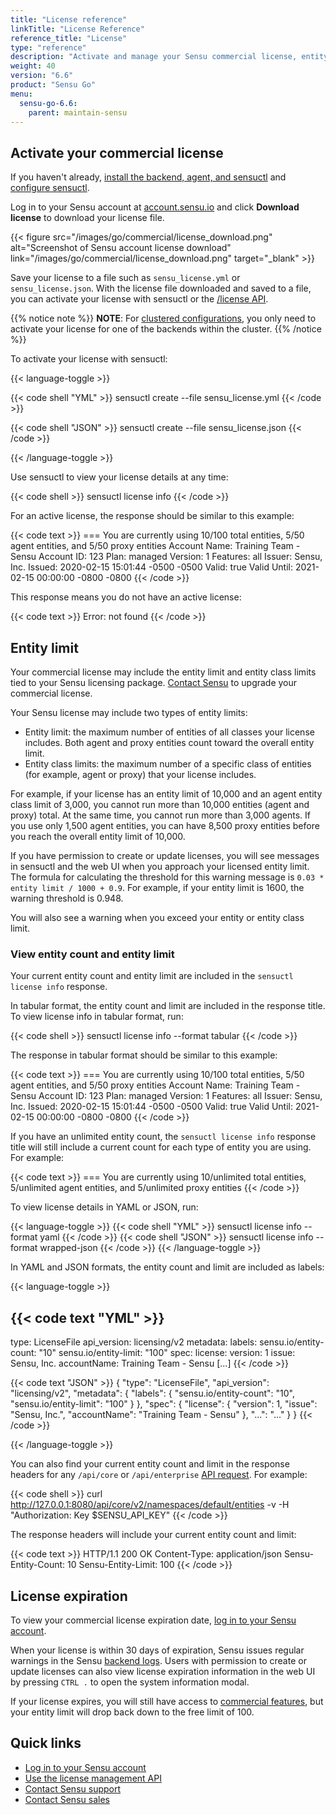 ```yaml
---
title: "License reference"
linkTitle: "License Reference"
reference_title: "License"
type: "reference"
description: "Activate and manage your Sensu commercial license, entity counts, and entity limits with sensuctl or by logging into your Sensu account."
weight: 40
version: "6.6"
product: "Sensu Go"
menu:
  sensu-go-6.6:
    parent: maintain-sensu
---
```


## Activate your commercial license

If you haven't already, [install the backend, agent, and sensuctl][2] and [configure sensuctl][3].

Log in to your Sensu account at [account.sensu.io][1] and click **Download license** to download your license file.

{{< figure src="/images/go/commercial/license_download.png" alt="Screenshot of Sensu account license download" link="/images/go/commercial/license_download.png" target="_blank" >}}

Save your license to a file such as `sensu_license.yml` or `sensu_license.json`.
With the license file downloaded and saved to a file, you can activate your license with sensuctl or the [/license API][4].

{{% notice note %}}
**NOTE**: For [clustered configurations](../../deploy-sensu/cluster-sensu), you only need to activate your license for one of the backends within the cluster.
{{% /notice %}}

To activate your license with sensuctl:

{{< language-toggle >}}

{{< code shell "YML" >}}
sensuctl create --file sensu_license.yml
{{< /code >}}

{{< code shell "JSON" >}}
sensuctl create --file sensu_license.json
{{< /code >}}

{{< /language-toggle >}}

Use sensuctl to view your license details at any time:

{{< code shell >}}
sensuctl license info
{{< /code >}}

For an active license, the response should be similar to this example:

{{< code text >}}
=== You are currently using 10/100 total entities, 5/50 agent entities, and 5/50 proxy entities
Account Name: Training Team - Sensu
Account ID:   123
Plan:         managed
Version:      1
Features:     all
Issuer:       Sensu, Inc.
Issued:       2020-02-15 15:01:44 -0500 -0500
Valid:        true
Valid Until:  2021-02-15 00:00:00 -0800 -0800
{{< /code >}}

This response means you do not have an active license:

{{< code text >}}
Error: not found
{{< /code >}}

## Entity limit

Your commercial license may include the entity limit and entity class limits tied to your Sensu licensing package.
[Contact Sensu][8] to upgrade your commercial license.

Your Sensu license may include two types of entity limits:

- Entity limit: the maximum number of entities of all classes your license includes.
Both agent and proxy entities count toward the overall entity limit.
- Entity class limits: the maximum number of a specific class of entities (for example, agent or proxy) that your license includes.

For example, if your license has an entity limit of 10,000 and an agent entity class limit of 3,000, you cannot run more than 10,000 entities (agent and proxy) total.
At the same time, you cannot run more than 3,000 agents.
If you use only 1,500 agent entities, you can have 8,500 proxy entities before you reach the overall entity limit of 10,000.

If you have permission to create or update licenses, you will see messages in sensuctl and the web UI when you approach your licensed entity limit.
The formula for calculating the threshold for this warning message is `0.03 * entity limit / 1000 + 0.9`.
For example, if your entity limit is 1600, the warning threshold is 0.948.

You will also see a warning when you exceed your entity or entity class limit.

### View entity count and entity limit

Your current entity count and entity limit are included in the `sensuctl license info` response.

In tabular format, the entity count and limit are included in the response title.
To view license info in tabular format, run:

{{< code shell >}}
sensuctl license info --format tabular
{{< /code >}}

The response in tabular format should be similar to this example:

{{< code text >}}
=== You are currently using 10/100 total entities, 5/50 agent entities, and 5/50 proxy entities
Account Name: Training Team - Sensu
Account ID:   123
Plan:         managed
Version:      1
Features:     all
Issuer:       Sensu, Inc.
Issued:       2020-02-15 15:01:44 -0500 -0500
Valid:        true
Valid Until:  2021-02-15 00:00:00 -0800 -0800
{{< /code >}}

If you have an unlimited entity count, the `sensuctl license info` response title will still include a current count for each type of entity you are using.
For example:

{{< code text >}}
=== You are currently using 10/unlimited total entities, 5/unlimited agent entities, and 5/unlimited proxy entities
{{< /code >}}

To view license details in YAML or JSON, run:

{{< language-toggle >}}
{{< code shell "YML" >}}
sensuctl license info --format yaml
{{< /code >}}
{{< code shell "JSON" >}}
sensuctl license info --format wrapped-json
{{< /code >}}
{{< /language-toggle >}}

In YAML and JSON formats, the entity count and limit are included as labels:

{{< language-toggle >}}

{{< code text "YML" >}}
---
type: LicenseFile
api_version: licensing/v2
metadata:
  labels:
    sensu.io/entity-count: "10"
    sensu.io/entity-limit: "100"
spec:
  license:
    version: 1
    issue: Sensu, Inc.
    accountName: Training Team - Sensu
[...]
{{< /code >}}

{{< code text "JSON" >}}
{
  "type": "LicenseFile",
  "api_version": "licensing/v2",
  "metadata": {
    "labels": {
      "sensu.io/entity-count": "10",
      "sensu.io/entity-limit": "100"
    }
  },
  "spec": {
    "license": {
      "version": 1,
      "issue": "Sensu, Inc.",
      "accountName": "Training Team - Sensu"
    },
    "...": "..."
  }
}
{{< /code >}}

{{< /language-toggle >}}

You can also find your current entity count and limit in the response headers for any `/api/core` or `/api/enterprise` [API request][9].
For example:

{{< code shell >}}
curl http://127.0.0.1:8080/api/core/v2/namespaces/default/entities -v -H "Authorization: Key $SENSU_API_KEY"
{{< /code >}}

The response headers will include your current entity count and limit:

{{< code text >}}
HTTP/1.1 200 OK
Content-Type: application/json
Sensu-Entity-Count: 10
Sensu-Entity-Limit: 100
{{< /code >}}

## License expiration

To view your commercial license expiration date, [log in to your Sensu account][1].

When your license is within 30 days of expiration, Sensu issues regular warnings in the Sensu [backend logs][6].
Users with permission to create or update licenses can also view license expiration information in the web UI by pressing `CTRL .` to open the system information modal.

If your license expires, you will still have access to [commercial features][5], but your entity limit will drop back down to the free limit of 100.

## Quick links

- [Log in to your Sensu account][1]
- [Use the license management API][4]
- [Contact Sensu support][8]
- [Contact Sensu sales][7]


[1]: https://account.sensu.io/
[2]: ../../deploy-sensu/install-sensu/
[3]: ../../../sensuctl/#first-time-setup-and-authentication
[4]: ../../../api/other/license/
[5]: ../../../commercial/
[6]: ../troubleshoot/
[7]: https://sensu.io/contact?subject=contact-sales
[8]: https://account.sensu.io/support
[9]: ../../../api/
